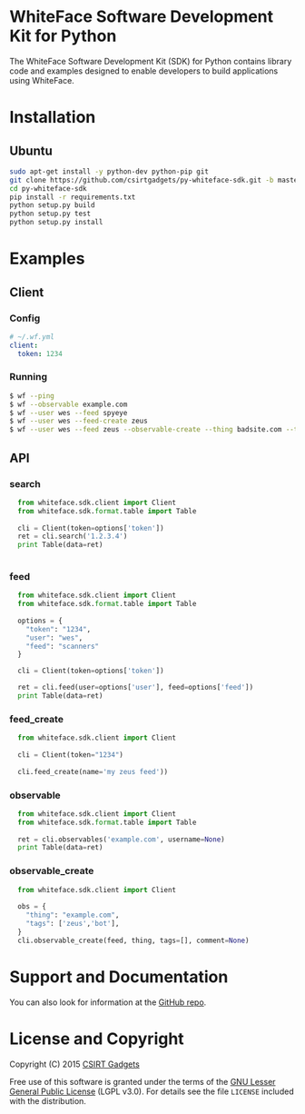# WhiteFace Software Development Kit for Python
The WhiteFace Software Development Kit (SDK) for Python contains library code and examples designed to enable developers to build applications using WhiteFace.

# Installation
## Ubuntu
  ```bash
  sudo apt-get install -y python-dev python-pip git
  git clone https://github.com/csirtgadgets/py-whiteface-sdk.git -b master
  cd py-whiteface-sdk
  pip install -r requirements.txt
  python setup.py build
  python setup.py test
  python setup.py install
  ```

# Examples
## Client
### Config
  ```yaml
  # ~/.wf.yml
  client:
    token: 1234
  ```
### Running
  ```bash
  $ wf --ping
  $ wf --observable example.com
  $ wf --user wes --feed spyeye
  $ wf --user wes --feed-create zeus
  $ wf --user wes --feed zeus --observable-create --thing badsite.com --tags zeus,bot --comment 'this is a really bad guy...'
  ```

## API
### search
```python
  from whiteface.sdk.client import Client
  from whiteface.sdk.format.table import Table
  
  cli = Client(token=options['token'])
  ret = cli.search('1.2.3.4')
  print Table(data=ret)
  
```

### feed
```python
  from whiteface.sdk.client import Client
  from whiteface.sdk.format.table import Table
  
  options = {
    "token": "1234",
    "user": "wes",
    "feed": "scanners"
  }

  cli = Client(token=options['token'])

  ret = cli.feed(user=options['user'], feed=options['feed'])
  print Table(data=ret)
```
 
### feed_create
```python
  from whiteface.sdk.client import Client
  
  cli = Client(token="1234")
  
  cli.feed_create(name='my zeus feed'))
```

### observable
```python
  from whiteface.sdk.client import Client
  from whiteface.sdk.format.table import Table
    
  ret = cli.observables('example.com', username=None)
  print Table(data=ret)
```

### observable_create
```python
  from whiteface.sdk.client import Client
  
  obs = {
    "thing": "example.com",
    "tags": ['zeus','bot'],
  }
  cli.observable_create(feed, thing, tags=[], comment=None)
```

# Support and Documentation

You can also look for information at the [GitHub repo](https://github.com/csirtgadgets/py-whiteface-sdk).

# License and Copyright

Copyright (C) 2015 [CSIRT Gadgets](http://csirtgadgets.com)

Free use of this software is granted under the terms of the [GNU Lesser General Public License](https://www.gnu.org/licenses/lgpl.html) (LGPL v3.0). For details see the file ``LICENSE`` included with the distribution.
